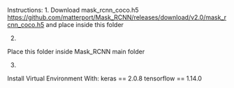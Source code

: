 
Instructions:
1.
Download
mask_rcnn_coco.h5
https://github.com/matterport/Mask_RCNN/releases/download/v2.0/mask_rcnn_coco.h5
and place inside this folder

2.
Place this folder inside Mask_RCNN main folder

3.
Install Virtual Environment With:
keras == 2.0.8
tensorflow == 1.14.0